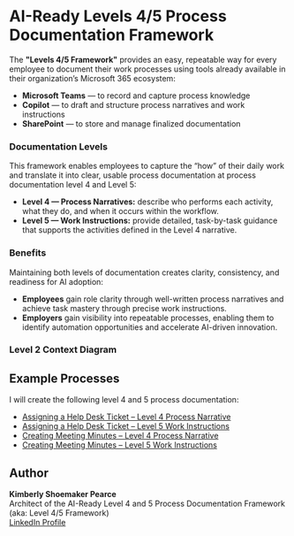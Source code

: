# AI-Ready Levels 4/5 Process Documentation Framework  

The **"Levels 4/5 Framework"** provides an easy, repeatable way for every employee to document their work processes using tools already available in their organization’s Microsoft 365 ecosystem:  

- **Microsoft Teams** — to record and capture process knowledge  
- **Copilot** — to draft and structure process narratives and work instructions  
- **SharePoint** — to store and manage finalized documentation  

### Documentation Levels
This framework enables employees to capture the “how” of their daily work and translate it into clear, usable process documentation at process documentation level 4 and Level 5:

- **Level 4 — Process Narratives:** describe who performs each activity, what they do, and when it occurs within the workflow.  
- **Level 5 — Work Instructions:** provide detailed, task-by-task guidance that supports the activities defined in the Level 4 narrative.

### Benefits

Maintaining both levels of documentation creates clarity, consistency, and readiness for AI adoption:

- **Employees** gain role clarity through well-written process narratives and achieve task mastery through precise work instructions.  
- **Employers** gain visibility into repeatable processes, enabling them to identify automation opportunities and accelerate AI-driven innovation. 

### Level 2 Context Diagram 

## Example Processes 
I will create the following level 4 and 5 process documentation:
- [Assigning a Help Desk Ticket – Level 4 Process Narrative](HelpDesk_Level4_ProcessNarrative.md)  
- [Assigning a Help Desk Ticket – Level 5 Work Instructions](HepDesk_Level5_WorkInstructions.md)  
- [Creating Meeting Minutes – Level 4 Process Narrative](MeetingMinutes_Level4_ProcessNarrative.md)  
- [Creating Meeting Minutes – Level 5 Work Instructions](MeetingMinutes_Level5_WorkInstructions.md)  

## Author  
**Kimberly Shoemaker Pearce** <br> 
Architect of the AI-Ready Level 4 and 5 Process Documentation Framework (aka: Level 4/5 Framework)<br>
[LinkedIn Profile](https://www.linkedin.com/in/kimberlydenisepearce/)
